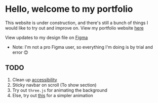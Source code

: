 # Hello, welcome to my portfolio

This website is under construction, and there's still a bunch of things I would like to try out and improve on. View my portfolio website [here](https://punnyhuimin.github.io/portfolio/)

View updates to my design file on [Figma](https://www.figma.com/proto/lynLsTC8oAKPjjmUIIVvlH/Huimin's-portfolio?node-id=81-89&node-type=frame&t=07pEE6yVeq8muNz6-1&scaling=min-zoom&content-scaling=fixed&page-id=0%3A1)

- Note: I'm not a pro Figma user, so everything I'm doing is by trial and error :blush:

## TODO

1. Clean up [accessibility](https://www.youtube.com/watch?v=2oiBKSjOOFE)
2. Sticky navbar on scroll (To show section)
3. Try out `three.js` for animating the background
4. Else, try out [this](https://www.youtube.com/watch?v=ZJaNGa6UJNQ) for a simpler animation
